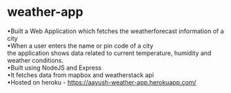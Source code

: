 # weather-app

•Built a Web Application which fetches the weatherforecast information
of a city  <br />
•When a user enters the name or pin code of a city  <br />
the application shows data related to current temperature, humidity and weather
conditions.  <br />
•Built using NodeJS and Express  <br />
•It fetches data from mapbox and weatherstack api  <br />
•Hosted on heroku - https://aayush-weather-app.herokuapp.com/  <br />
